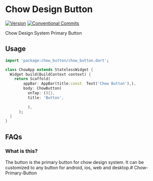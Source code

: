 # Chow Design Button

[![Version](https://img.shields.io/pub/v/moon_icons.svg)](https://pub.dev/packages/chow_button) [![Conventional Commits](https://img.shields.io/badge/Conventional%20Commits-1.0.0-%23FE5196?logo=conventionalcommits&logoColor=white)](https://conventionalcommits.org) 

Chow Design System Primary Button

## Usage

```dart
import 'package:chow_button/chow_button.dart';

class ChowApp extends StatelessWidget {
  Widget build(BuildContext context) {
    return Scaffold(
        appBar: AppBar(title:const  Text('Chow Button'),),
        body: ChowButton(
          onTap: (){},
          title: 'Button',
          
          ),
      );
  }
}
```




## FAQs

### What is this?

The button is the primary button for chow design system. It can be customized to any button  for android, ios, web and desktop.# Chow-Primary-Button
